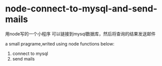 # node-connect-to-mysql-and-send-mails
用node写的一个小程序
可以链接到mysql数据库，然后将查询的结果发送邮件

a small pragrame,writed using node
functions below:
1. connect to mysql
2. send mails
